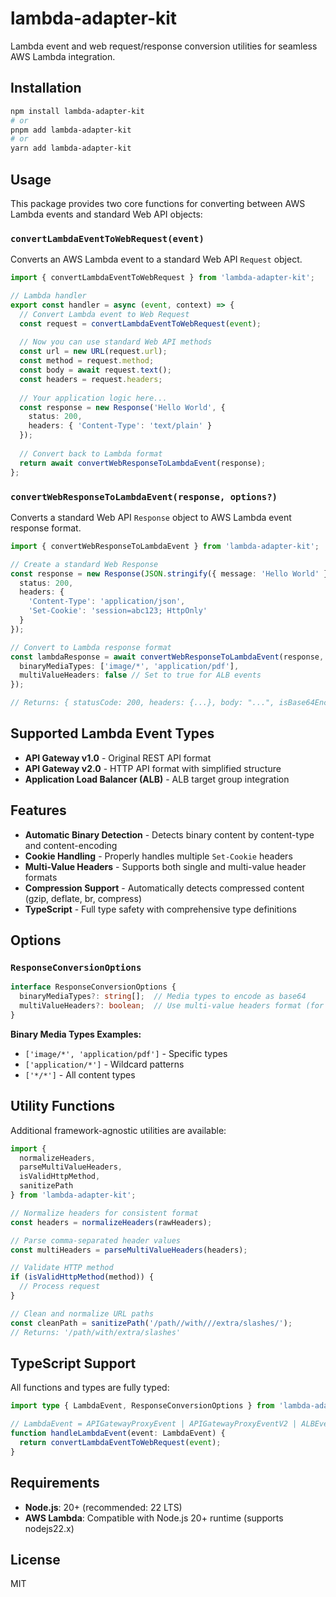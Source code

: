 # lambda-adapter-kit

Lambda event and web request/response conversion utilities for seamless AWS Lambda integration.

## Installation

```bash
npm install lambda-adapter-kit
# or
pnpm add lambda-adapter-kit
# or
yarn add lambda-adapter-kit
```

## Usage

This package provides two core functions for converting between AWS Lambda events and standard Web API objects:

### `convertLambdaEventToWebRequest(event)`

Converts an AWS Lambda event to a standard Web API `Request` object.

```typescript
import { convertLambdaEventToWebRequest } from 'lambda-adapter-kit';

// Lambda handler
export const handler = async (event, context) => {
  // Convert Lambda event to Web Request
  const request = convertLambdaEventToWebRequest(event);
  
  // Now you can use standard Web API methods
  const url = new URL(request.url);
  const method = request.method;
  const body = await request.text();
  const headers = request.headers;
  
  // Your application logic here...
  const response = new Response('Hello World', {
    status: 200,
    headers: { 'Content-Type': 'text/plain' }
  });
  
  // Convert back to Lambda format
  return await convertWebResponseToLambdaEvent(response);
};
```

### `convertWebResponseToLambdaEvent(response, options?)`

Converts a standard Web API `Response` object to AWS Lambda event response format.

```typescript
import { convertWebResponseToLambdaEvent } from 'lambda-adapter-kit';

// Create a standard Web Response
const response = new Response(JSON.stringify({ message: 'Hello World' }), {
  status: 200,
  headers: {
    'Content-Type': 'application/json',
    'Set-Cookie': 'session=abc123; HttpOnly'
  }
});

// Convert to Lambda response format
const lambdaResponse = await convertWebResponseToLambdaEvent(response, {
  binaryMediaTypes: ['image/*', 'application/pdf'],
  multiValueHeaders: false // Set to true for ALB events
});

// Returns: { statusCode: 200, headers: {...}, body: "...", isBase64Encoded: false }
```

## Supported Lambda Event Types

- **API Gateway v1.0** - Original REST API format
- **API Gateway v2.0** - HTTP API format with simplified structure  
- **Application Load Balancer (ALB)** - ALB target group integration

## Features

- **Automatic Binary Detection** - Detects binary content by content-type and content-encoding
- **Cookie Handling** - Properly handles multiple `Set-Cookie` headers
- **Multi-Value Headers** - Supports both single and multi-value header formats
- **Compression Support** - Automatically detects compressed content (gzip, deflate, br, compress)
- **TypeScript** - Full type safety with comprehensive type definitions

## Options

### `ResponseConversionOptions`

```typescript
interface ResponseConversionOptions {
  binaryMediaTypes?: string[];  // Media types to encode as base64
  multiValueHeaders?: boolean;  // Use multi-value headers format (for ALB)
}
```

**Binary Media Types Examples:**
- `['image/*', 'application/pdf']` - Specific types
- `['application/*']` - Wildcard patterns
- `['*/*']` - All content types

## Utility Functions

Additional framework-agnostic utilities are available:

```typescript
import { 
  normalizeHeaders, 
  parseMultiValueHeaders, 
  isValidHttpMethod, 
  sanitizePath 
} from 'lambda-adapter-kit';

// Normalize headers for consistent format
const headers = normalizeHeaders(rawHeaders);

// Parse comma-separated header values  
const multiHeaders = parseMultiValueHeaders(headers);

// Validate HTTP method
if (isValidHttpMethod(method)) {
  // Process request
}

// Clean and normalize URL paths
const cleanPath = sanitizePath('/path//with///extra/slashes/');
// Returns: '/path/with/extra/slashes'
```

## TypeScript Support

All functions and types are fully typed:

```typescript
import type { LambdaEvent, ResponseConversionOptions } from 'lambda-adapter-kit';

// LambdaEvent = APIGatewayProxyEvent | APIGatewayProxyEventV2 | ALBEvent
function handleLambdaEvent(event: LambdaEvent) {
  return convertLambdaEventToWebRequest(event);
}
```

## Requirements

- **Node.js**: 20+ (recommended: 22 LTS)
- **AWS Lambda**: Compatible with Node.js 20+ runtime (supports nodejs22.x)

## License

MIT